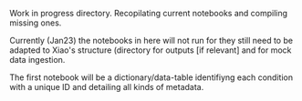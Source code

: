 Work in progress directory. Recopilating current notebooks and compiling 
missing ones.

Currently (Jan23) the notebooks in here will not run for they still need 
to be adapted to Xiao's 
structure (directory for outputs [if relevant] and for mock data ingestion.

The first notebook will be a dictionary/data-table identifiyng each condition with a unique ID and detailing all kinds of metadata.




